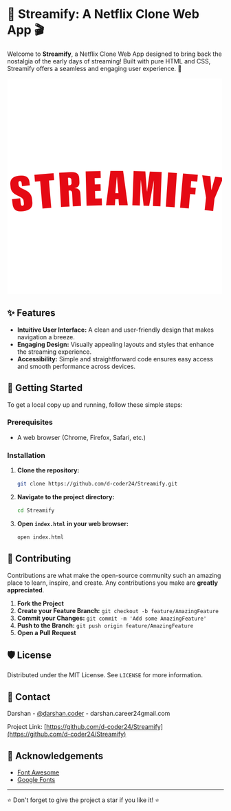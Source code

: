 # 🎥 Streamify: A Netflix Clone Web App 🎬

Welcome to **Streamify**, a Netflix Clone Web App designed to bring back the nostalgia of the early days of streaming! Built with pure HTML and CSS, Streamify offers a seamless and engaging user experience. 🌟

![Streamify Screenshot](assets/images/STREAMIFY.png)

## ✨ Features

- **Intuitive User Interface:** A clean and user-friendly design that makes navigation a breeze.
- **Engaging Design:** Visually appealing layouts and styles that enhance the streaming experience.
- **Accessibility:** Simple and straightforward code ensures easy access and smooth performance across devices.

## 🚀 Getting Started

To get a local copy up and running, follow these simple steps:

### Prerequisites

- A web browser (Chrome, Firefox, Safari, etc.)

### Installation

1. **Clone the repository:**
    ```sh
    git clone https://github.com/d-coder24/Streamify.git
    ```

2. **Navigate to the project directory:**
    ```sh
    cd Streamify
    ```

3. **Open `index.html` in your web browser:**
    ```sh
    open index.html
    ```

## 🤝 Contributing

Contributions are what make the open-source community such an amazing place to learn, inspire, and create. Any contributions you make are **greatly appreciated**.

1. **Fork the Project**
2. **Create your Feature Branch:** `git checkout -b feature/AmazingFeature`
3. **Commit your Changes:** `git commit -m 'Add some AmazingFeature'`
4. **Push to the Branch:** `git push origin feature/AmazingFeature`
5. **Open a Pull Request**

## 🛡️ License

Distributed under the MIT License. See `LICENSE` for more information.

## 📧 Contact

Darshan - [@darshan.coder](https://instagram.com/darshan.coder) - darshan.career24gmail.com

Project Link: [https://github.com/d-coder24/Streamify](https://github.com/d-coder24/Streamify)

## 💬 Acknowledgements

- [Font Awesome](https://fontawesome.com)
- [Google Fonts](https://fonts.google.com)

---

⭐️ Don't forget to give the project a star if you like it! ⭐️

